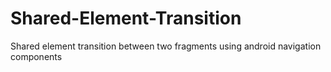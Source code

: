 # Shared-Element-Transition
Shared element transition between two fragments using android navigation components
